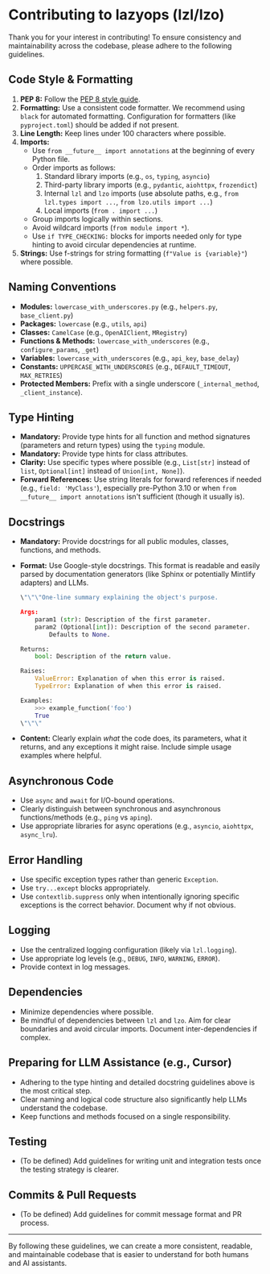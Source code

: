 # Contributing to lazyops (lzl/lzo)

Thank you for your interest in contributing! To ensure consistency and maintainability across the codebase, please adhere to the following guidelines.

## Code Style & Formatting

1.  **PEP 8:** Follow the [PEP 8 style guide](https://www.python.org/dev/peps/pep-0008/).
2.  **Formatting:** Use a consistent code formatter. We recommend using `black` for automated formatting. Configuration for formatters (like `pyproject.toml`) should be added if not present.
3.  **Line Length:** Keep lines under 100 characters where possible.
4.  **Imports:**
    *   Use `from __future__ import annotations` at the beginning of every Python file.
    *   Order imports as follows:
        1.  Standard library imports (e.g., `os`, `typing`, `asyncio`)
        2.  Third-party library imports (e.g., `pydantic`, `aiohttpx`, `frozendict`)
        3.  Internal `lzl` and `lzo` imports (use absolute paths, e.g., `from lzl.types import ...`, `from lzo.utils import ...`)
        4.  Local imports (`from . import ...`)
    *   Group imports logically within sections.
    *   Avoid wildcard imports (`from module import *`).
    *   Use `if TYPE_CHECKING:` blocks for imports needed only for type hinting to avoid circular dependencies at runtime.
5.  **Strings:** Use f-strings for string formatting (`f"Value is {variable}"`) where possible.

## Naming Conventions

*   **Modules:** `lowercase_with_underscores.py` (e.g., `helpers.py`, `base_client.py`)
*   **Packages:** `lowercase` (e.g., `utils`, `api`)
*   **Classes:** `CamelCase` (e.g., `OpenAIClient`, `MRegistry`)
*   **Functions & Methods:** `lowercase_with_underscores` (e.g., `configure_params`, `_get`)
*   **Variables:** `lowercase_with_underscores` (e.g., `api_key`, `base_delay`)
*   **Constants:** `UPPERCASE_WITH_UNDERSCORES` (e.g., `DEFAULT_TIMEOUT`, `MAX_RETRIES`)
*   **Protected Members:** Prefix with a single underscore (`_internal_method`, `_client_instance`).

## Type Hinting

*   **Mandatory:** Provide type hints for all function and method signatures (parameters and return types) using the `typing` module.
*   **Mandatory:** Provide type hints for class attributes.
*   **Clarity:** Use specific types where possible (e.g., `List[str]` instead of `list`, `Optional[int]` instead of `Union[int, None]`).
*   **Forward References:** Use string literals for forward references if needed (e.g., `field: 'MyClass'`), especially pre-Python 3.10 or when `from __future__ import annotations` isn't sufficient (though it usually is).

## Docstrings

*   **Mandatory:** Provide docstrings for all public modules, classes, functions, and methods.
*   **Format:** Use Google-style docstrings. This format is readable and easily parsed by documentation generators (like Sphinx or potentially Mintlify adapters) and LLMs.

    ```python
    \"\"\"One-line summary explaining the object's purpose.

    Args:
        param1 (str): Description of the first parameter.
        param2 (Optional[int]): Description of the second parameter.
            Defaults to None.

    Returns:
        bool: Description of the return value.

    Raises:
        ValueError: Explanation of when this error is raised.
        TypeError: Explanation of when this error is raised.

    Examples:
        >>> example_function('foo')
        True
    \"\"\"
    ```
*   **Content:** Clearly explain *what* the code does, its parameters, what it returns, and any exceptions it might raise. Include simple usage examples where helpful.

## Asynchronous Code

*   Use `async` and `await` for I/O-bound operations.
*   Clearly distinguish between synchronous and asynchronous functions/methods (e.g., `ping` vs `aping`).
*   Use appropriate libraries for async operations (e.g., `asyncio`, `aiohttpx`, `async_lru`).

## Error Handling

*   Use specific exception types rather than generic `Exception`.
*   Use `try...except` blocks appropriately.
*   Use `contextlib.suppress` only when intentionally ignoring specific exceptions is the correct behavior. Document why if not obvious.

## Logging

*   Use the centralized logging configuration (likely via `lzl.logging`).
*   Use appropriate log levels (e.g., `DEBUG`, `INFO`, `WARNING`, `ERROR`).
*   Provide context in log messages.

## Dependencies

*   Minimize dependencies where possible.
*   Be mindful of dependencies between `lzl` and `lzo`. Aim for clear boundaries and avoid circular imports. Document inter-dependencies if complex.

## Preparing for LLM Assistance (e.g., Cursor)

*   Adhering to the type hinting and detailed docstring guidelines above is the most critical step.
*   Clear naming and logical code structure also significantly help LLMs understand the codebase.
*   Keep functions and methods focused on a single responsibility.

## Testing

*   (To be defined) Add guidelines for writing unit and integration tests once the testing strategy is clearer.

## Commits & Pull Requests

*   (To be defined) Add guidelines for commit message format and PR process.

---

By following these guidelines, we can create a more consistent, readable, and maintainable codebase that is easier to understand for both humans and AI assistants. 